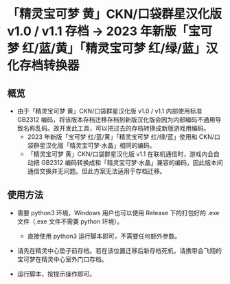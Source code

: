 # 「精灵宝可梦 黄」CKN/口袋群星汉化版 v1.0 / v1.1 存档 -> 2023 年新版「宝可梦 红/蓝/黄」「精灵宝可梦 红/绿/蓝」汉化存档转换器

## 概览

- 由于「精灵宝可梦 黄」CKN/口袋群星汉化版 v1.0 / v1.1 内部使用标准 GB2312 编码，将该版本存档迁移存档到新版汉化版会因为内部编码不通用导致名称乱码。故开发此工具，可以把过去的存档转换成新版游戏用编码。
	-  2023 年新版「宝可梦 红/蓝/黄」「精灵宝可梦 红/绿/蓝」使用和 CKN/口袋群星汉化版「精灵宝可梦·水晶」相同的编码。
	-  「精灵宝可梦 黄」CKN/口袋群星汉化版 v1.1 在联机通信时，游戏内会自动把 GB2312 编码转换成和「精灵宝可梦·水晶」兼容的编码，因此版本间通信交换并无问题。但此方案无法适用于存档迁移。

## 使用方法

- 需要 python3 环境，Windows 用户也可以使用 Release 下的打包好的 .exe 文件（.exe 文件不需要 python 环境）。
	- 直接使用 python3 运行脚本即可，不需要任何额外参数。

- 请先在精灵中心垫子前存档。若在该位置迁移后新存档死机，请携带会飞翔的宝可梦在精灵中心室外门口存档。

- 运行脚本，按提示操作即可。